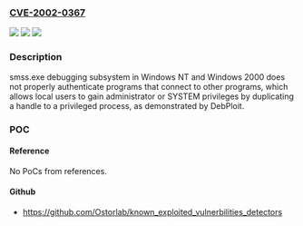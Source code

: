 ### [CVE-2002-0367](https://cve.mitre.org/cgi-bin/cvename.cgi?name=CVE-2002-0367)
![](https://img.shields.io/static/v1?label=Product&message=n%2Fa&color=blue)
![](https://img.shields.io/static/v1?label=Version&message=n%2Fa&color=blue)
![](https://img.shields.io/static/v1?label=Vulnerability&message=n%2Fa&color=brighgreen)

### Description

smss.exe debugging subsystem in Windows NT and Windows 2000 does not properly authenticate programs that connect to other programs, which allows local users to gain administrator or SYSTEM privileges by duplicating a handle to a privileged process, as demonstrated by DebPloit.

### POC

#### Reference
No PoCs from references.

#### Github
- https://github.com/Ostorlab/known_exploited_vulnerbilities_detectors


